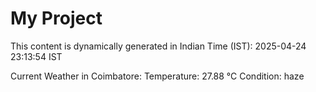 # My Project

This content is dynamically generated in Indian Time (IST): 2025-04-24 23:13:54 IST


Current Weather in Coimbatore:
Temperature: 27.88 °C
Condition: haze
